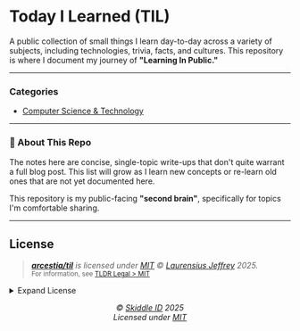# Today I Learned (TIL)

A public collection of small things I learn day-to-day across a variety of subjects, including technologies, trivia, facts, and cultures. This repository is where I document my journey of **"Learning In Public."**

-----

### Categories

  * [Computer Science & Technology](./tech/README.md)

-----

### 🚀 About This Repo

The notes here are concise, single-topic write-ups that don't quite warrant a full blog post. This list will grow as I learn new concepts or re-learn old ones that are not yet documented here.

This repository is my public-facing **"second brain"**, specifically for topics I'm comfortable sharing.

-----

## License

> _**[arcestia/til](https://github.com/arcestia/til)** is licensed under [MIT](https://github.com/arcestia/til/blob/HEAD/LICENSE) © [Laurensius Jeffrey](https://github.com/arcestia) 2025._<br>
> <sup align="right">For information, see <a href="https://tldrlegal.com/license/mit-license">TLDR Legal > MIT</a></sup>

<details>
<summary>Expand License</summary>

```
The MIT License (MIT)
Copyright (c) Laurensius Jeffrey <jeff@skiddle.id> 

Permission is hereby granted, free of charge, to any person obtaining a copy 
of this software and associated documentation files (the "Software"), to deal 
in the Software without restriction, including without limitation the rights 
to use, copy, modify, merge, publish, distribute, sub-license, and/or sell 
copies of the Software, and to permit persons to whom the Software is furnished 
to do so, subject to the following conditions:

The above copyright notice and this permission notice shall be included install 
copies or substantial portions of the Software.

THE SOFTWARE IS PROVIDED "AS IS", WITHOUT WARRANTY OF ANY KIND, EXPRESS OR IMPLIED,
INCLUDING BUT NOT LIMITED TO THE WARRANTIES OF MERCHANT ABILITY, FITNESS FOR A
PARTICULAR PURPOSE AND NON INFRINGEMENT. IN NO EVENT SHALL THE AUTHORS OR COPYRIGHT
HOLDERS BE LIABLE FOR ANY CLAIM, DAMAGES OR OTHER LIABILITY, WHETHER IN AN ACTION
OF CONTRACT, TORT OR OTHERWISE, ARISING FROM, OUT OF OR IN CONNECTION WITH THE
SOFTWARE OR THE USE OR OTHER DEALINGS IN THE SOFTWARE.
```
</details>


<!-- License + Copyright -->
<p  align="center">
  <i>© <a href="https://skiddle.id">Skiddle ID</a> 2025</i><br>
  <i>Licensed under <a href="https://gist.github.com/arcestia/dc2bef037daf25773cb972b69d22be09">MIT</a></i>
</p>